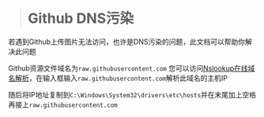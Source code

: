 ># Github DNS污染
若遇到Github上传图片无法访问，也许是DNS污染的问题，此文档可以帮助你解决此问题


Github资源文件域名为`raw.githubusercontent.com`
您可以访问[Nslookup在线域名解析](https://ping.eu/nslookup)，在输入框输入`raw.githubusercontent.com`解析此域名的主机IP

随后将IP地址复制到`C:\Windows\System32\drivers\etc\hosts`并在末尾加上空格再接上`raw.githubusercontent.com`
